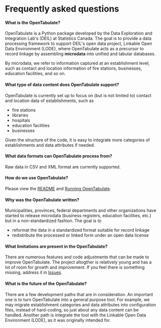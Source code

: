 # Frequently asked questions

#### What is the OpenTabulate?

OpenTabulate is a Python package developed by the Data Exploration and Integration Lab's (DEIL) at Statistics Canada. The goal is to provide a data processing framework to support DEIL's open data project, Linkable Open Data Environment (LODE), where OpenTabulate acts as a precursor to record linkage by assembling **microdata** into unified and tabular databases.

By microdata, we refer to information captured at an establishment level, such as contact and location information of fire stations, businesses, education facilities, and so on. 

#### What type of data content does OpenTabulate support?

OpenTabulate is currently set up to focus on (but is not limited to) contact and location data of establishments, such as

- fire stations
- libraries
- hospitals
- education facilities
- businesses

Given the structure of the code, it is easy to integrate more categories of establishments and data attributes if needed.

#### What data formats can OpenTabulate process from?

Raw data in CSV and XML format are currently supported.

#### How do we use OpenTabulate?

Please view the [README](/README.md) and [Running OpenTabulate](running_opentab.md).

#### Why was the OpenTabulate written?

Municipalities, provinces, federal departments and other organizations have started to release microdata (business registers, education facilities, etc.) but in a non-standardized fashion. The goal is to 

- reformat the data in a standardized format suitable for record linkage
- redistribute the processed or linked form under an open data license

#### What limitations are present in the OpenTabulate?

There are numerous features and code adjustments that can be made to improve OpenTabulate. The project altogther is relatively young and has a lot of room for growth and improvement. If you feel there is something missing, address it in [Issues](https://github.com/CSBP-CPSE/OpenBusinessRepository/issues).

#### What is the future of the OpenTabulate?

There are a few development paths that are in consideration. An important one is to turn OpenTabulate into a general purpose tool. For example, we may migrate establishment categories and data attributes into configuration files, instead of hard-coding, so just about any data content can be handled. Another path is integrate the tool with the Linkable Open Data Environment (LODE), as it was originally intended for.
